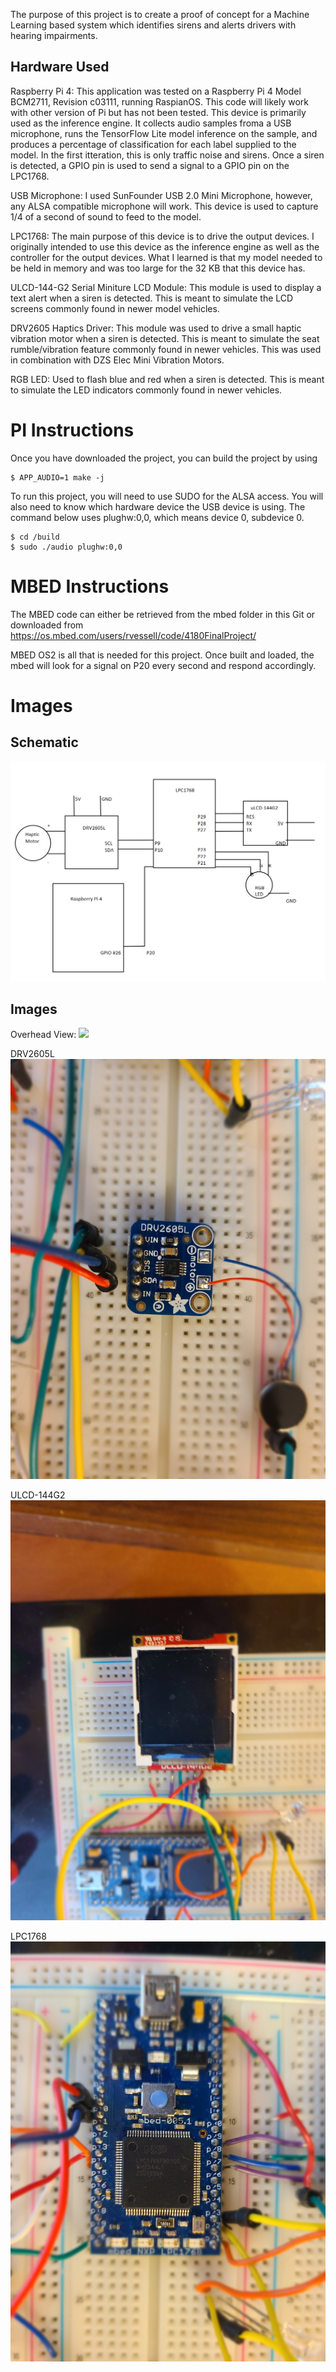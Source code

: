 The purpose of this project is to create a proof of concept for a Machine Learning based system which identifies sirens and alerts drivers with hearing impairments.

## Hardware Used

Raspberry Pi 4: This application was tested on a Raspberry Pi 4 Model BCM2711, Revision c03111, running RaspianOS. This code will likely work with other version of Pi but has not been tested. This device is primarily used as the inference engine. It collects audio samples froma a USB microphone, runs the TensorFlow Lite model inference on the sample, and produces a percentage of classification for each label supplied to the model. In the first itteration, this is only traffic noise and sirens. Once a siren is detected, a GPIO pin is used to send a signal to a GPIO pin on the LPC1768.

USB Microphone: I used SunFounder USB 2.0 Mini Microphone, however, any ALSA compatible microphone will work. This device is used to capture 1/4 of a second of sound to feed to the model.

LPC1768: The main purpose of this device is to drive the output devices. I originally intended to use this device as the inference engine as well as the controller for the output devices. What I learned is that my model needed to be held in memory and was too large for the 32 KB that this device has.

ULCD-144-G2 Serial Miniture LCD Module: This module is used to display a text alert when a siren is detected. This is meant to simulate the LCD screens commonly found in newer model vehicles.

DRV2605 Haptics Driver: This module was used to drive a small haptic vibration motor when a siren is detected. This is meant to simulate the seat rumble/vibration feature commonly found in newer vehicles. This was used in combination with DZS Elec Mini Vibration Motors.

RGB LED: Used to flash blue and red when a siren is detected. This is meant to simulate the LED indicators commonly found in newer vehicles.


# PI Instructions

Once you have downloaded the project, you can build the project by using

```
$ APP_AUDIO=1 make -j
```

To run this project, you will need to use SUDO for the ALSA access. You will also need to know which hardware device the USB device is using. The command below uses plughw:0,0, which means device 0, subdevice 0.

```
$ cd /build
$ sudo ./audio plughw:0,0
```

# MBED Instructions

The MBED code can either be retrieved from the mbed folder in this Git or downloaded from https://os.mbed.com/users/rvessell/code/4180FinalProject/

MBED OS2 is all that is needed for this project. Once built and loaded, the mbed will look for a signal on P20 every second and respond accordingly.

# Images

## Schematic

![](https://github.com/rvessell/ece4180/blob/master/imgs/Schematic.PNG)

## Images

Overhead View:
![](https://github.com/rvessell/ece4180/blob/master/imgs/Overhead.jpg)

DRV2605L
![](https://github.com/rvessell/ece4180/blob/master/imgs/DRV2605L.jpg)

ULCD-144G2
![](https://github.com/rvessell/ece4180/blob/master/imgs/ULCD144G2.jpg)

LPC1768
![](https://github.com/rvessell/ece4180/blob/master/imgs/LPC1768.jpg)
